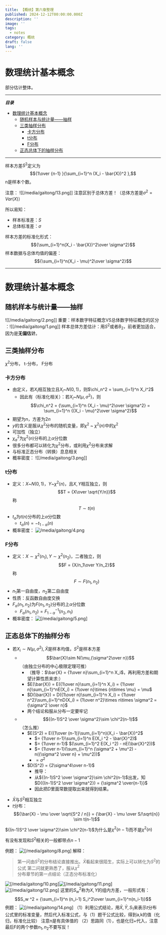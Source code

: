 ```yaml
---
title: 【概统】第六章整理
published: 2024-12-12T00:00:00.000Z
description: ''
image: ''
tags:
  - notes
category: 概统
draft: false
lang: ''
---
```

# 数理统计基本概念
部分估计整体。

---
***目录***

<!-- toc -->

- [数理统计基本概念](#%E6%95%B0%E7%90%86%E7%BB%9F%E8%AE%A1%E5%9F%BA%E6%9C%AC%E6%A6%82%E5%BF%B5)
  * [随机样本与统计量——抽样](#%E9%9A%8F%E6%9C%BA%E6%A0%B7%E6%9C%AC%E4%B8%8E%E7%BB%9F%E8%AE%A1%E9%87%8F%E6%8A%BD%E6%A0%B7)
  * [三类抽样分布](#%E4%B8%89%E7%B1%BB%E6%8A%BD%E6%A0%B7%E5%88%86%E5%B8%83)
    + [卡方分布](#%E5%8D%A1%E6%96%B9%E5%88%86%E5%B8%83)
    + [t分布](#t%E5%88%86%E5%B8%83)
    + [F分布](#f%E5%88%86%E5%B8%83)
  * [正态总体下的抽样分布](#%E6%AD%A3%E6%80%81%E6%80%BB%E4%BD%93%E4%B8%8B%E7%9A%84%E6%8A%BD%E6%A0%B7%E5%88%86%E5%B8%83)

<!-- tocstop -->

---
样本方差$S^2$定义为$${1\over {n-1} }{\sum_{i=1}^n (X_i - \bar{X})^2 },$$n是样本个数。

注意：
![[/media/gaitong/13.png]]
注意区别于总体方差！（总体方差是$\sigma ^2 = Var(X)$）

所以易知：
- 样本标准差：$S$
- 总体标准差：$\sigma$

样本方差的标准化形式：
$${\sum_{i=1}^n(X_i - \bar{X})^2\over \sigma^2}$$
样本数据与总体均值的偏差：
$${\sum_{i=1}^n(X_i - \mu)^2\over \sigma^2}$$

---
# 数理统计基本概念
## 随机样本与统计量——抽样
![[/media/gaitong/2.png]]
重要：样本数字特征概念VS总体数字特征概念的区分 ：![[/media/gaitong/1.png]]
 样本总体方差估计：用$S^2$或者$B_2$，前者更加适合，因为是**无偏估计**。
## 三类抽样分布
$\chi^2$分布，   t-分布，   F分布

### 卡方分布
- 由定义，若$X_i$相互独立且$X_i$~$N(0,1)$，则$\chi_n^2 = \sum_{i=1}^n X_i^2$
	- 因此有（标准化相关）：若$X_i$~$N(\mu,\sigma^2)$，则$$\chi_n^2 = {\sum_{i=1}^n (X_i - \mu)^2\over \sigma^2} = \sum_{i=1}^n {(X_i - \mu)^2\over \sigma^2}$$
- 期望为$n$，方差为$2n$
- $y$的含义是服从$\chi^2$分布的随机变量，即$\chi^2$ ~ $\chi^2 (n)$中的$\chi^2$
- 可加性（独立）
- $\chi_a ^2$为$\chi^2 (n)$分布的上$\alpha$分位数
- 很多分布都可以转化为$\chi^2$分布，或利用$\chi^2$分布来求解
- 与标准正态分布（转换）息息相关
- 概率密度：
![[/media/gaitong/3.png]]

### t分布
- 定义：$X$~$N(0,1)$，$Y$~$\chi^2(n)$，且$X,Y$相互独立，则$$T = {X\over \sqrt{Y/n}}$$称$$T\sim t(n)$$
- $t_a$为$t(n)$分布的上$\alpha$分位数
	- $t_\alpha(n) = - t_{1-\alpha}(n)$
- 概率密度：
![/media/gaitong/4.png](/media/gaitong/4.png)
### F分布
- 定义：$X\sim \chi^2(n_1), Y\sim \chi^2(n_2)$，二者独立，则$$F = {X/n_1\over Y/n_2}$$称$$F\sim F(n_1, n_2)$$
- $n_1$第一自由度，$n_2$第二自由度
- 性质：反函数自由度交换
- $F_\alpha (n_1,n_2)$为$F(n_1,n_2)$分布的上$\alpha$分位数
	- $F_\alpha (n_1,n_2) = F_{1-\alpha} ^{-1} (n_2,n_1)$
- 概率密度：
![[/media/gaitong/5.png]](/media/gaitong/5.png)

## 正态总体下的抽样分布
* 若$X_i\sim N(\mu,\sigma^2),\bar{X}$是样本均值，$S^2$是样本方差
	* $$\bar{X}\sim N(\mu,{\sigma^2\over n})$$（由独立分布的中心极限定理可推）
		* （推导：$\bar{X} = {1\over n}\sum_{i=1}^n X_i$，再利用方差和期望计算性质来求:）
		* $E(\bar{X}) = E({1\over n}\sum_{i=1}^n X_i) = {1\over n}\sum_{i=1}^nE(X_i) = {1\over n}\times {n\times \mu} = \mu$
		* $D(\bar{X}) = D({1\over n}\sum_{i=1}^n X_i) = {1\over n^2}\sum_{i=1}^nD(X_i) = {1\over n^2}\times n\times \sigma^2 = {\sigma^2 \over n}$
		* 两个结论和服从分布一定要牢记
	* $${(n-1)S^2 \over \sigma^2}\sim \chi^2(n-1)$$（怎么推）
		* $E(S^2) = E({1\over (n-1)}\sum_{i=1}^n)(X_i - \bar{X})^2$
			* $= {1\over n-1}\sum_{i=1}^n E(X_i ^2 - \bar{X}^2)$
			* $= {1\over n-1}$ $(\sum_{i=1}^2 E(X_i ^2) - nE(\bar{X}^2))$
			* $= {1\over n-1}(\sum_{i=1}^n (\sigma^2 + \mu^2) - n({\sigma^2 \over n} + \mu^2))$
			* $= \sigma^2$	
		*  $D(S^2) = {2\sigma^4\over n-1}$
			* 推导：
			* 从${(n-1)S^2 \over \sigma^2}\sim \chi^2(n-1)$出发，知$D({(n-1)S^2 \over \sigma^2}) = {\sigma^2 \over{n-1}}$
			* 因此把$D$里面常数提取出来就得到结果。
- $\bar{X}$与$S^2$相互独立
- $t$分布：$${\bar{X} - \mu \over \sqrt{S^2 / n}} = {\bar{X} - \mu \over S/\sqrt{n}} \sim t(n-1)$$

 ${(n-1)S^2 \over \sigma^2}\sim \chi^2(n-1)$为什么是$\chi^2(n-1)$而不是$\chi^2(n)$

有没有发现和$S^2$相关的一般都带点$n-1$

例题：
![[/media/gaitong/8.png]](/media/gaitong/8.png)
解释：
> 第一问由$S^2$的分布结论直接推出。$\bar{X}$看起来很陌生，实际上可以转化为$S^2$的公式
> 第二问就更熟悉了，服从$\chi^2$分布章节的第一点结论（正态分布标准化）

![[/media/gaitong/10.png]](/media/gaitong/10.png)![[/media/gaitong/11.png]](/media/gaitong/11.png)
![[/media/gaitong/12.png]](/media/gaitong/12.png)
这里的$S_w ^2$称为$X,Y$的组内方差，一般形式有：$$S_w ^2 = {\sum_{i=1}^n (n_i-1) S_i^2\over \sum_{i=1}^n(n_i-1)}$$
例题：
![[/media/gaitong/14.png]](/media/gaitong/14.png)
（1）利用公式结论，用$\bar{X},\bar{Y},S_1$来表示$t$分布公式里的标准变量，然后代入标准公式，与（1）题干公式比较，得到a,k的值（化归，标准化比较）
	注意n是有具体值的
（2）思路同（1），也是化归+代入，注意最后F的两个参数$n_1,n_2$不要写反！

